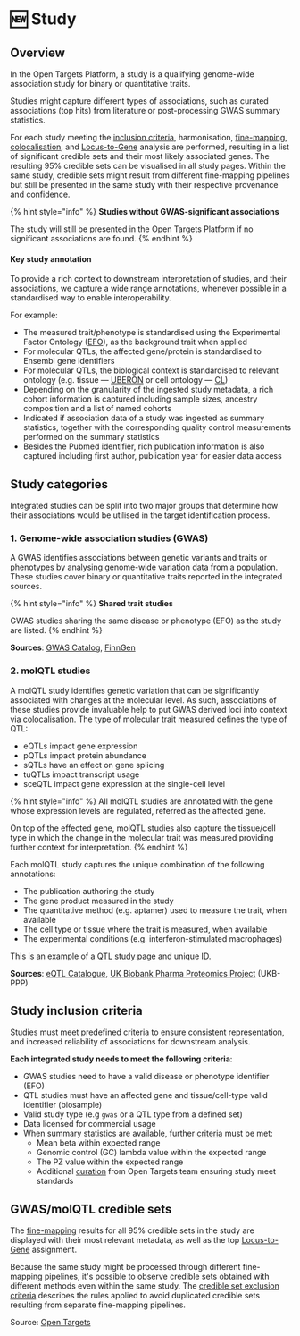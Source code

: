 # 🆕 Study

## Overview

In the Open Targets Platform, a study is a qualifying genome-wide association study for binary or quantitative traits.

Studies might capture different types of associations, such as curated associations (top hits) from literature or post-processing GWAS summary statistics.

For each study meeting the [inclusion criteria](study.md#study-inclusion-criteria), harmonisation, [fine-mapping](gentropy/fine-mapping.md), [colocalisation](gentropy/colocalisation.md), and [Locus-to-Gene](gentropy/locus-to-gene-l2g.md) analysis are performed, resulting in a list of significant credible sets and their most likely associated genes. The resulting 95% credible sets can be visualised in all study pages. Within the same study, credible sets might result from different fine-mapping pipelines but still be presented in the same study with their respective provenance and confidence.&#x20;

{% hint style="info" %}
**Studies without GWAS-significant associations**

The study will still be presented in the Open Targets Platform if no significant associations are found.&#x20;
{% endhint %}

#### **Key study annotation**

To provide a rich context to downstream interpretation of studies, and their associations, we capture a wide range annotations, whenever possible in a standardised way to enable interoperability.&#x20;

For example:

* The measured trait/phenotype is standardised using the Experimental Factor Ontology ([EFO](https://www.ebi.ac.uk/efo/)), as the background trait when applied
* For molecular QTLs, the affected gene/protein is standardised to Ensembl gene identifiers
* For molecular QTLs, the biological context is standardised to relevant ontology (e.g. tissue — [UBERON](https://www.ebi.ac.uk/ols4/ontologies/uberon) or cell ontology — [CL](https://www.ebi.ac.uk/ols4/ontologies/cl))
* Depending on the granularity of the ingested study metadata, a rich cohort information is captured including sample sizes, ancestry composition and a list of named cohorts
* Indicated if association data of a study was ingested as summary statistics, together with the corresponding quality control measurements performed on the summary statistics
* Besides the Pubmed identifier, rich publication information is also captured including first author, publication year for easier data access

## Study categories

Integrated studies can be split into two major groups that determine how their associations would be utilised in the target identification process.&#x20;

### 1. Genome-wide association studies (GWAS)

A GWAS identifies associations between genetic variants and traits or phenotypes by analysing genome-wide variation data from a population. These studies cover binary or quantitative traits reported in the integrated sources.

{% hint style="info" %}
**Shared trait studies**&#x20;

GWAS studies sharing the same disease or phenotype (EFO) as the study are listed.
{% endhint %}

**Sources**: [GWAS Catalog](https://www.ebi.ac.uk/gwas/), [FinnGen](https://www.finngen.fi/en/access_results)

### 2. molQTL studies

A molQTL study identifies genetic variation that can be significantly associated with changes at the molecular level. As such, associations of these studies provide invaluable help to put GWAS derived loci into context via [colocalisation](gentropy/colocalisation.md). The type of molecular trait measured defines the type of QTL:&#x20;

* eQTLs impact gene expression
* pQTLs impact protein abundance
* sQTLs have an effect on gene splicing
* tuQTLs impact transcript usage
* sceQTL impact gene expression at the single-cell level

{% hint style="info" %}
All molQTL studies are annotated with the gene whose expression levels are regulated, referred as the affected gene.

On top of the effected gene, molQTL studies also capture the tissue/cell type in which the change in the molecular trait was measured providing further context for interpretation.
{% endhint %}

Each molQTL study captures the unique combination of the following annotations:

* The publication authoring the study
* The gene product measured in the study&#x20;
* The quantitative method (e.g. aptamer) used to measure the trait, when available
* The cell type or tissue where the trait is measured, when available
* The experimental conditions (e.g. interferon-stimulated macrophages)

This is an example of a [QTL study page](https://platform.opentargets.org/study/sun_2018_aptamer_plasma_tnfrsf1a_2654_19_1_1) and unique ID.

**Sources**: [eQTL Catalogue](https://www.ebi.ac.uk/eqtl/), [UK Biobank Pharma Proteomics Project](https://www.synapse.org/Synapse:syn51364943/wiki/622119) (UKB-PPP)

## Study inclusion criteria

Studies must meet predefined criteria to ensure consistent representation, and increased reliability of associations for downstream analysis.&#x20;

**Each integrated study needs to meet the following criteria**:

* GWAS studies need to have a valid disease or phenotype identifier (EFO)
* QTL studies must have an affected gene and tissue/cell-type valid identifier (biosample)
* Valid study type (e.g `gwas` or a QTL type from a defined set)
* Data licensed for commercial usage
* When summary statistics are available, further [criteria](gentropy/data-sources.md#gcss-quality-control) must be met:
  * Mean beta within expected range
  * Genomic control (GC) lambda value within the expected range
  * The PZ value within the expected range
  * Additional [curation](gentropy/data-sources.md#gcss-studies-manual-curation) from Open Targets team ensuring study meet standards

## GWAS/molQTL credible sets

The [fine-mapping](gentropy/fine-mapping.md) results for all 95% credible sets in the study are displayed with their most relevant metadata, as well as the top [Locus-to-Gene](gentropy/locus-to-gene-l2g.md) assignment.

Because the same study might be processed through different fine-mapping pipelines, it's possible to observe credible sets obtained with different methods even within the same study. The [credible set exclusion criteria](credible-set.md#credible-set-exclusion-criteria) describes the rules applied to avoid duplicated credible sets resulting from separate fine-mapping pipelines.

Source: [Open Targets](gentropy/fine-mapping.md)

